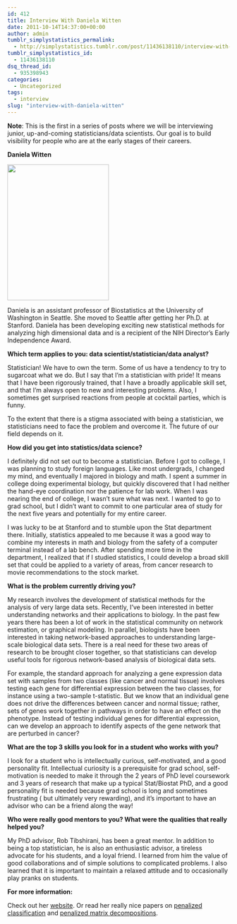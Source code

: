 ```yaml
---
id: 412
title: Interview With Daniela Witten
date: 2011-10-14T14:37:00+00:00
author: admin
tumblr_simplystatistics_permalink:
  - http://simplystatistics.tumblr.com/post/11436138110/interview-with-daniela-witten
tumblr_simplystatistics_id:
  - 11436138110
dsq_thread_id:
  - 935398943
categories:
  - Uncategorized
tags:
  - interview
slug: "interview-with-daniela-witten"
---
```

**Note**: This is the first in a series of posts where we will be interviewing junior, up-and-coming statisticians/data scientists. Our goal is to build visibility for people who are at the early stages of their careers.

**Daniela Witten**

<img src="http://www.biostat.washington.edu/~dwitten/DanielaWittenSmall.jpg" width="230" height="308" />  


Daniela is an assistant professor of Biostatistics at the University of Washington in Seattle. She moved to Seattle after getting her Ph.D. at Stanford. Daniela has been developing exciting new statistical methods for analyzing high dimensional data and is a recipient of the NIH Director’s Early Independence Award.


**Which term applies to you: data scientist/statistician/data analyst?**

Statistician! We have to own the term. Some of us have a tendency to try to sugarcoat what we do. But I say that I&#8217;m a statistician with pride! It means that I have been rigorously trained, that I have a broadly applicable skill set, and that I&#8217;m always open to new and interesting problems. Also, I sometimes get surprised reactions from people at cocktail parties, which is funny.

To the extent that there is a stigma associated with being a statistician, we statisticians need to face the problem and overcome it. The future of our field depends on it.

**How did you get into statistics/data science?**

I definitely did not set out to become a statistician. Before I got to college, I was planning to study foreign languages. Like most undergrads, I changed my mind, and eventually I majored in biology and math. I spent a summer in college doing experimental biology, but quickly discovered that I had neither the hand-eye coordination nor the patience for lab work. When I was nearing the end of college, I wasn&#8217;t sure what was next. I wanted to go to grad school, but I didn&#8217;t want to commit to one particular area of study for the next five years and potentially for my entire career.

I was lucky to be at Stanford and to stumble upon the Stat department there. Initially, statistics appealed to me because it was a good way to combine my interests in math and biology from the safety of a computer terminal instead of a lab bench. After spending more time in the department, I realized that if I studied statistics, I could develop a broad skill set that could be applied to a variety of areas, from cancer research to movie recommendations to the stock market.

**What is the problem currently driving you?**

My research involves the development of statistical methods for the analysis of very large data sets. Recently, I&#8217;ve been interested in better understanding networks and their applications to biology. In the past few years there has been a lot of work in the statistical community on network estimation, or graphical modeling. In parallel, biologists have been interested in taking network-based approaches to understanding large-scale biological data sets. There is a real need for these two areas of research to be brought closer together, so that statisticians can develop useful tools for rigorous network-based analysis of biological data sets.

For example, the standard approach for analyzing a gene expression data set with samples from two classes (like cancer and normal tissue) involves testing each gene for differential expression between the two classes, for instance using a two-sample t-statistic. But we know that an individual gene does not drive the differences between cancer and normal tissue; rather, sets of genes work together in pathways in order to have an effect on the phenotype. Instead of testing individual genes for differential expression, can we develop an approach to identify aspects of the gene network that are perturbed in cancer?

 
**What are the top 3 skills you look for in a student who works with you?**

I look for a student who is intellectually curious, self-motivated, and a good personality fit. Intellectual curiosity is a prerequisite for grad school, self-motivation is needed to make it through the 2 years of PhD level coursework and 3 years of research that make up a typical Stat/Biostat PhD, and a good personality fit is needed because grad school is long and sometimes frustrating ( but ultimately very rewarding), and it&#8217;s important to have an advisor who can be a friend along the way!


**Who were really good mentors to you? What were the qualities that really helped you?**

My PhD advisor, Rob Tibshirani, has been a great mentor. In addition to being a top statistician, he is also an enthusiastic advisor, a tireless advocate for his students, and a loyal friend. I learned from him the value of good collaborations and of simple solutions to complicated problems. I also learned that it is important to maintain a relaxed attitude and to occasionally play pranks on students.

**For more information:**

Check out her <a href="http://www.biostat.washington.edu/~dwitten/" target="_blank">website</a>. Or read her really nice papers on <a href="http://www.biostat.washington.edu/~dwitten/Papers/WittenTibsPenalizedLDA2010-FINAL-MARCH252011.pdf" target="_blank">penalized classification</a> and <a href="http://www.biostat.washington.edu/~dwitten/Papers/pmd.pdf" target="_blank">penalized matrix decompositions</a>.
